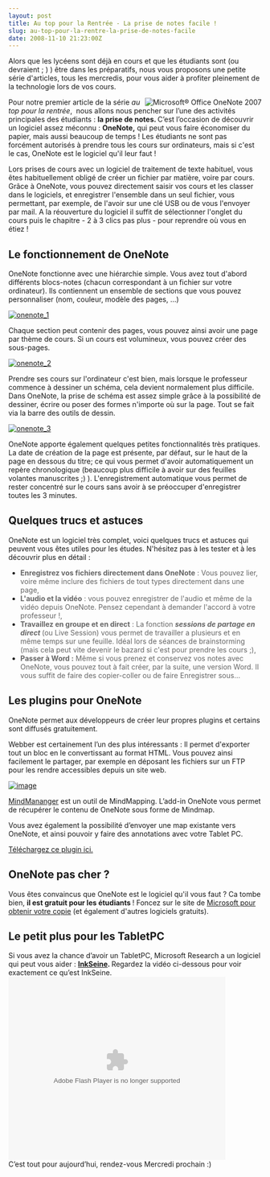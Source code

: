 ```yaml
---
layout: post
title: Au top pour la Rentrée - La prise de notes facile !
slug: au-top-pour-la-rentre-la-prise-de-notes-facile
date: 2008-11-10 21:23:00Z
---
```


Alors que les lycéens sont déjà en cours et que les étudiants sont (ou devraient ; ) ) être dans les préparatifs, nous vous proposons une petite série d'articles, tous les mercredis, pour vous aider à profiter pleinement de la technologie lors de vos cours.

<img style="display: inline; margin-left: 0px; margin-right: 0px;" title="Microsoft® Office OneNote 2007" src="http://c5.img.digitalriver.com/buymsoffice_assets/local/fr-FR/product_images/3082995.jpg" alt="Microsoft® Office OneNote 2007" align="right" />Pour notre premier article de la série <em>au top pour la rentrée</em>,  nous allons nous pencher sur l’une des activités principales des étudiants : <strong>la prise de notes. </strong>C’est l’occasion de découvrir un logiciel assez méconnu : <strong>OneNote,</strong> qui peut vous faire économiser du papier, mais aussi beaucoup de temps ! Les étudiants ne sont pas forcément autorisés à prendre tous les cours sur ordinateurs, mais si c'est le cas, OneNote est le logiciel qu'il leur faut !

Lors prises de cours avec un logiciel de traitement de texte habituel, vous êtes habituellement obligé de créer un fichier par matière, voire par cours. Grâce à OneNote, vous pouvez directement saisir vos cours et les classer dans le logiciels, et enregistrer l'ensemble dans un seul fichier, vous permettant, par exemple, de l'avoir sur une clé USB ou de vous l'envoyer par mail. A la réouverture du logiciel il suffit de sélectionner l'onglet du cours puis le chapitre - 2 à 3 clics pas plus - pour reprendre où vous en étiez !
<h2>Le fonctionnement de OneNote</h2>
OneNote fonctionne avec une hiérarchie simple. Vous avez tout d'abord différents blocs-notes (chacun correspondant à un fichier sur votre ordinateur). Ils contiennent un ensemble de sections que vous pouvez personnaliser (nom, couleur, modèle des pages, ...)

<a href="http://blog.christophermaneu.fr/wp-content/uploads/2008/09/onenote-1.png"><img style="border: 0px initial initial;" src="http://blog.christophermaneu.fr/wp-content/uploads/2008/09/onenote-1-thumb.png" border="0" alt="onenote_1" /></a>

Chaque section peut contenir des pages, vous pouvez ainsi avoir une page par thème de cours. Si un cours est volumineux, vous pouvez créer des sous-pages.

<a href="http://blog.christophermaneu.fr/wp-content/uploads/2008/09/onenote-2.png"><img src="http://blog.christophermaneu.fr/wp-content/uploads/2008/09/onenote-2-thumb.png" alt="onenote_2" /></a>

Prendre ses cours sur l'ordinateur c'est bien, mais lorsque le professeur commence à dessiner un schéma, cela devient normalement plus difficile. Dans OneNote, la prise de schéma est assez simple grâce à la possibilité de dessiner, écrire ou poser des formes n'importe où sur la page. Tout se fait via la barre des outils de dessin.

<a href="http://blog.christophermaneu.fr/wp-content/uploads/2008/09/onenote-3.png"><img src="http://blog.christophermaneu.fr/wp-content/uploads/2008/09/onenote-3-thumb.png" alt="onenote_3" /></a>

OneNote apporte également quelques petites fonctionnalités très pratiques. La date de création de la page est présente, par défaut, sur le haut de la page en dessous du titre; ce qui vous permet d'avoir automatiquement un repère chronologique (beaucoup plus difficile à avoir sur des feuilles volantes manuscrites ;) ). L'enregistrement automatique vous permet de rester concentré sur le cours sans avoir à se préoccuper d'enregistrer toutes les 3 minutes.
<h2>Quelques trucs et astuces</h2>
OneNote est un logiciel très complet, voici quelques trucs et astuces qui peuvent vous êtes utiles pour les études. N'hésitez pas à les tester et à les découvrir plus en détail :
<ul>
	<li><span style="color: #666666;"><strong>Enregistrez vos fichiers directement dans OneNote</strong> : Vous pouvez lier, voire même inclure des fichiers de tout types directement dans une page,</span></li>
	<li><span style="color: #666666;"><strong>L'audio et la vidéo</strong> : vous pouvez enregistrer de l'audio et même de la vidéo depuis OneNote. Pensez cependant à demander l'accord à votre professeur !,</span></li>
	<li><span style="color: #666666;"><strong>Travaillez en groupe et en direct</strong> : La fonction <em><strong>sessions de partage en direct </strong></em>(ou Live Session) vous permet de travailler a plusieurs et en même temps sur une feuille. Idéal lors de séances de brainstorming (mais cela peut vite devenir le bazard si c'est pour prendre les cours ;),</span></li>
	<li><span style="color: #666666;"><strong>Passer à Word :</strong> Même si vous prenez et conservez vos notes avec OneNote, vous pouvez tout à fait créer, par la suite, une version Word. Il vous suffit de faire des copier-coller ou de faire Enregistrer sous...</span></li>
</ul>
<h2>Les plugins pour OneNote</h2>
OneNote permet aux développeurs de créer leur propres plugins et certains sont diffusés gratuitement.

Webber est certainement l’un des plus intéressants : Il permet d'exporter tout un bloc en le convertissant au format HTML. Vous pouvez ainsi facilement le partager, par exemple en déposant les fichiers sur un FTP pour les rendre accessibles depuis un site web.

<a href="http://blog.christophermaneu.fr/wp-content/uploads/2008/09/image16.png"><img style="display: inline; border: 0px initial initial;" title="image" src="http://blog.christophermaneu.fr/wp-content/uploads/2008/09/image-thumb16.png" border="0" alt="image" /></a>

<a href="http://www.mindjet.com/fr/">MindMananger</a> est un outil de MindMapping. L’add-in OneNote vous permet de récupérer le contenu de OneNote sous forme de Mindmap.

Vous avez également la possibilité d’envoyer une map existante vers OneNote, et ainsi pouvoir y faire des annotations avec votre Tablet PC.

<a href="http://mindjetlabs.com/cs/files/folders/mindjet_labs/entry1382.aspx">Téléchargez ce plugin ici.</a>
<h2>OneNote pas cher ?</h2>
Vous êtes convaincus que OneNote est le logiciel qu'il vous faut ? Ca tombe bien, <strong>il est gratuit pour les étudiants </strong>! Foncez sur le site de <a href="http://www.microsoft.com/france/etudiants/telecharger/logiciels-gratuits/Onenote-gratuit.aspx">Microsoft pour obtenir votre copie</a> (et également d'autres logiciels gratuits).
<h2>Le petit plus pour les TabletPC</h2>
Si vous avez la chance d’avoir un TabletPC, Microsoft Research a un logiciel qui peut vous aider : <a href="http://research.microsoft.com/InkSeine/index.html"><strong>InkSeine</strong></a><strong>. </strong>Regardez la vidéo ci-dessous pour voir exactement ce qu’est InkSeine.
<div id="scid:5737277B-5D6D-4f48-ABFC-DD9C333F4C5D:ba10d3b8-9907-4cd4-938d-6ab3eff1c838" class="wlWriterSmartContent" style="margin: 0px; display: inline; float: none; padding: 0px;">
<div><object classid="clsid:d27cdb6e-ae6d-11cf-96b8-444553540000" width="432" height="364" codebase="http://download.macromedia.com/pub/shockwave/cabs/flash/swflash.cab#version=6,0,40,0"><param name="flashvars" value="c=v&amp;v=04b0b97f-7992-4724-a409-d53d51dcba0b&amp;ifs=true&amp;fr=shared&amp;mkt=en-US&amp;from=writer&amp;mkt=en-US" /><param name="src" value="http://images.video.msn.com/flash/soapbox1_1.swf" /><param name="wmode" value="transparent" /><param name="quality" value="high" /><embed type="application/x-shockwave-flash" width="432" height="364" src="http://images.video.msn.com/flash/soapbox1_1.swf" quality="high" wmode="transparent" flashvars="c=v&amp;v=04b0b97f-7992-4724-a409-d53d51dcba0b&amp;ifs=true&amp;fr=shared&amp;mkt=en-US&amp;from=writer&amp;mkt=en-US"></embed></object></div>
</div>
C’est tout pour aujourd’hui, rendez-vous Mercredi prochain :)
